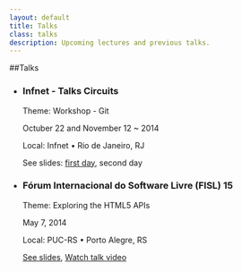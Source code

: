 ```yaml
---
layout: default
title: Talks
class: talks
description: Upcoming lectures and previous talks.
---
```


##Talks

<ul id="exp">
  <li>
     <h3>Infnet - Talks Circuits</h3>
     <p>Theme: Workshop - Git</p>
     <p>Octuber 22 and November 12 ~ 2014</p>
     <p>Local: Infnet • Rio de Janeiro, RJ</p>
     <p>See slides: <a href="https://speakerdeck.com/raphamorim/git-workshop-parte-1">first day</a>, second day</p>
  <li>
     <h3>Fórum Internacional do Software Livre (FISL) 15</h3>
     <p>Theme: Exploring the HTML5 APIs</p>
     <p>May 7, 2014</p>
     <p>Local: PUC-RS • Porto Alegre, RS</p>
     <p><a href="https://speakerdeck.com/raphamorim/explorando-as-apis-do-html5">See slides</a>, 
        <a href="http://youtu.be/bSQoMs8AE5w">Watch talk video</a></p>
  </li>
</ul>

<br><br><br>

